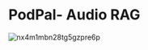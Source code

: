 # PodPal- Audio RAG
![nx4m1mbn28tg5gzpre6p](https://github.com/tushar2704/PodPal/assets/66141195/46b48cda-cabe-45e8-8028-54bded9512ed)

